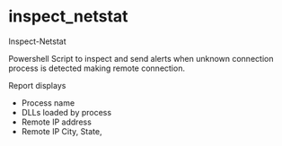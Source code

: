 # inspect_netstat
Inspect-Netstat

Powershell Script to inspect and send alerts when unknown connection process is detected making remote connection.

Report displays 
 - Process name
 - DLLs loaded by process
 - Remote IP address
 - Remote IP City, State,
 

